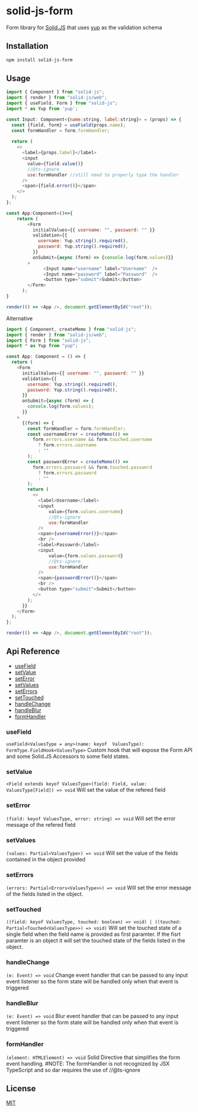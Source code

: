 # solid-js-form

Form library for [Solid.JS](https://www.solidjs.com/) that uses [yup](https://github.com/jquense/yup) as the validation schema

## Installation

```bash
npm install solid-js-form
```

## Usage

```js
import { Component } from "solid-js";
import { render } from "solid-js/web";
import { useField, Form } from "solid-js";
import * as Yup from 'yup';

const Input: Component<{name:string, label:string}> = (props) => {
  const {field, form} = useField(props.name);
  const formHandler = form.formHandler;
  
  return (
    <>
      <label>{props.label}</label>
      <input
        value={field.value()}
        //@ts-ignore
        use:formHandler //still need to properly type the handler
      />
      <span>{field.error()}</span>
    </>
  );
};

const App:Component=()=>{
    return (
        <Form
          initialValues={{ username: "", password: "" }}
          validation={{
            username: Yup.string().required(),
            password: Yup.string().required(),
          }}
          onSubmit={async (form) => {console.log(form.values)}}
        >
              <Input name="username" label="Username"  />
              <Input name="password" label="Password"  />
              <button type="submit">Submit</button>
        </Form>
      );
}

render(() => <App />, document.getElementById("root"));
```
Alternative

```js
import { Component, createMemo } from "solid-js";
import { render } from "solid-js/web";
import { Form } from "solid-js";
import * as Yup from "yup";

const App: Component = () => {
  return (
    <Form
      initialValues={{ username: "", password: "" }}
      validation={{
        username: Yup.string().required(),
        password: Yup.string().required(),
      }}
      onSubmit={async (form) => {
        console.log(form.values);
      }}
    >
      {(form) => {
        const formHandler = form.formHandler;
        const usernameError = createMemo(() =>
          form.errors.username && form.touched.username
            ? form.errors.username
            : ""
        );
        const passwordError = createMemo(() =>
          form.errors.password && form.touched.password
            ? form.errors.password
            : ""
        );
        return (
          <>
            <label>Username</label>
            <input 
                value={form.values.username}
                //@ts-ignore
                use:formHandler
            />
            <span>{usernameError()}</span>
            <br />
            <label>Passowrd</label>
            <input 
                value={form.values.password}
                //@ts-ignore
                use:formHandler 
            />
            <span>{passwordError()}</span>
            <br />
            <button type="submit">Submit</button>
          </>
        );
      }}
    </Form>
  );
};

render(() => <App />, document.getElementById("root"));
```
## Api Reference
- [useField](#useField)
- [setValue](#setValue)
- [setError](#setError)
- [setValues](#setValues)
- [setErrors](#setErrors)
- [setTouched](#setTouched)
- [handleChange](#handleChange)
- [handleBlur](#handleBlur)
- [formHandler](#formHandler)

### useField
`useField<ValuesType = any>(name: keyof  ValuesType): FormType.FieldHook<ValuesType>`
Custom hook that will expose the Form API and some Solid.JS Accessors to some field states.

### setValue
`<Field extends keyof ValuesType>(field: Field, value: ValuesType[Field]) => void`
Will set the value of the refered field

### setError
`(field: keyof ValuesType, error: string) => void`
Will set the error message of the refered field

### setValues
`(values: Partial<ValuesType>) => void`
Will set the value of the fields contained in the object provided

### setErrors
`(errors: Partial<Errors<ValuesType>>) => void`
Will set the error message of the fields listed in the object.

### setTouched
`((field: keyof ValuesType, touched: boolean) => void) | ((touched: Partial<Touched<ValuesType>>) => void)`
Will set the touched state of a single field when the field name is provided as first paramter. If the fisrt paramter is an object it will set the touched state of the fields listed in the object.

### handleChange
`(e: Event) => void`
Change event handler that can be passed to any input event listener so the form state will be handled only when that event is triggered

### handleBlur
`(e: Event) => void`
Blur event handler that can be passed to any input event listener so the form state will be handled only when that event is triggered

### formHandler
`(element: HTMLElement) => void`
Solid Directive that simplifies the form event handling.
#NOTE: The formHandler is not recognized by JSX TypeScript and so dar requires the use of //@ts-ignore


## License
[MIT](https://choosealicense.com/licenses/mit/)